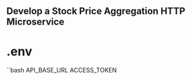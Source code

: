 ## Develop a Stock Price Aggregation HTTP Microservice

# .env
``bash
    API_BASE_URL
    ACCESS_TOKEN